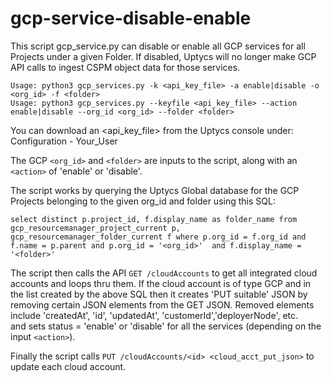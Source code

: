 # gcp-service-disable-enable
This script gcp_service.py can disable or enable all GCP services for all Projects under a given Folder. If disabled, Uptycs will no longer make GCP API calls to ingest CSPM object data for those services.   

`Usage: python3 gcp_services.py -k <api_key_file> -a enable|disable -o <org_id> -f <folder>`\
`Usage: python3 gcp_services.py --keyfile <api_key_file> --action enable|disable --org_id <org_id> --folder <folder>`

You can download an <api_key_file> from the Uptycs console under: Configuration - Your_User 

The GCP `<org_id>` and `<folder>` are inputs to the script, along with an `<action>` of 'enable' or 'disable'. 

The script works by querying the Uptycs Global database for the GCP Projects belonging to the given 
org_id and folder using this SQL: 

   `select distinct p.project_id, f.display_name as folder_name
   from gcp_resourcemanager_project_current p, gcp_resourcemanager_folder_current f
   where p.org_id = f.org_id and f.name = p.parent and p.org_id = '<org_id>' 
   and f.display_name = '<folder>'`

The script then calls the API `GET /cloudAccounts` to get all integrated cloud accounts and loops thru them. 
If the cloud account is of type GCP and in the list created by the above SQL then it creates 'PUT suitable' JSON by removing 
certain JSON elements from the GET JSON. Removed elements include 'createdAt', 'id', 'updatedAt', 'customerId','deployerNode', etc.  
and sets status = 'enable' or 'disable' for all the services (depending on the input `<action>`).

Finally the script calls `PUT /cloudAccounts/<id> <cloud_acct_put_json>` to update each cloud account. 
